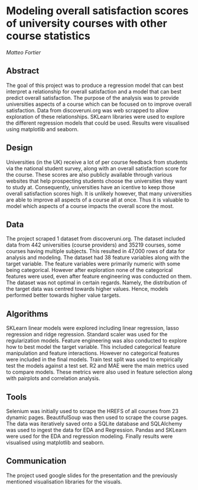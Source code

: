 # Modeling overall satisfaction scores of university courses with other course statistics

*Matteo Fortier*

## Abstract

The goal of this project was to produce a regression model that can best interpret a relationship for overall satisfaction and a model that can best predict overall satisfaction. The purpose of the analysis was to provide universities aspects of a course which can be focused on to improve overall satisfaction. Data from discoveruni.org was web scrapped to allow exploration of these relationships. SKLearn libraries were used to explore the different regression models that could be used. Results were visualised using matplotlib and seaborn. 

## Design

Universities (in the UK) receive a lot of per course feedback from students via the national student survey, along with an overall satisfaction score for the course. These scores are also publicly available through various websites that help prospecting students choose the universities they want to study at. Consequently, universities have an icentive to keep those overall satisfaction scores high. It is unlikely however, that many universities are able to improve all aspects of a course all at once. Thus it is valuable to model which aspects of a course impacts the overall score the most. 

## Data

The project scraped 1 dataset from discoveruni.org. The dataset included data from 442 universities (course providers) and 35219 courses, some courses having multiple subjects. This resulted in 47,000 rows of data for analysis and modeling. The dataset had 38 feature variables along with the target variable. The feature variables were primarily numeric with some being categorical. However after exploration none of the categorical features were used, even after feature engineering was conducted on them. The dataset was not optimal in certain regards. Namely, the distribution of the target data was centred towards higher values. Hence, models performed better towards higher value targets.

## Algorithms

SKLearn linear models were explored including linear regression, lasso regression and ridge regression. Standard scaler was used for the regularization models. Feature engineering was also conducted to explore how to best model the target variable. This included categorical feature manipulation and feature interactions. However no categorical features were included in the final models. Train test split was used to empirically test the models against a test set. R2 and MAE were the main metrics used to compare models. These metrics were also used in feature selection along with pairplots and correlation analysis. 

## Tools

Selenium was initially used to scrape the HREFS of all courses from 23 dynamic pages. BeautifulSoup was then used to scrape the course pages. The data was iteratively saved onto a SQLite database and SQLAlchemy was used to ingest the data for EDA and Regression. Pandas and SKLearn were used for the EDA and regression modeling. Finally results were visualised using matplotlib and seaborn. 

## Communication

The project used google slides for the presentation and the previously mentioned visualisation libraries for the visuals. 